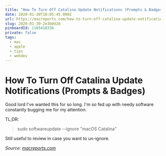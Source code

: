 ```yaml
---
title: "How To Turn Off Catalina Update Notifications (Prompts & Badges)"
date: 2020-01-30T18:05:45.000Z
url: https://macreports.com/how-to-turn-off-catalina-update-notifications-prompts-badges/
slug: 2020-01-30-2e3b0d26
pinboardId: 1185418336
private: false
tags:
  - mac
  - apple
  - tips
  - webdev
---
```


# How To Turn Off Catalina Update Notifications (Prompts &amp; Badges)

Good lord I've wanted this for so long. I'm so fed up with needy software constantly bugging me for my attention.

TL;DR:

> sudo softwareupdate --ignore "macOS Catalina"

Still useful to review in case you want to un-ignore.

_Source: [macreports.com](https://macreports.com/how-to-turn-off-catalina-update-notifications-prompts-badges/)_
